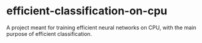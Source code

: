 # efficient-classification-on-cpu
A project meant for training efficient neural networks on CPU, with the main purpose of efficient classification.
